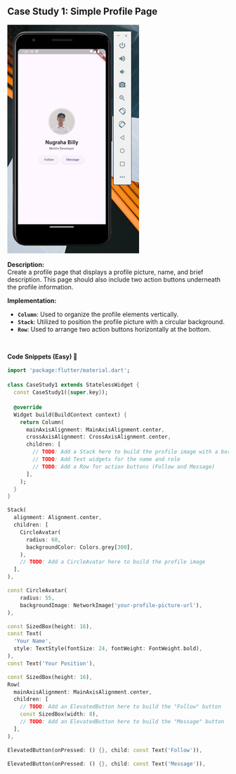 ## Case Study 1: Simple Profile Page

<img src="./assets/case_study_1.png" width="300"/>

<br>

**Description:**  
Create a profile page that displays a profile picture, name, and brief description. This page should also include two action buttons underneath the profile information.

**Implementation:**

- **`Column`**: Used to organize the profile elements vertically.
- **`Stack`**: Utilized to position the profile picture with a circular background.
- **`Row`**: Used to arrange two action buttons horizontally at the bottom.

<br>

**Code Snippets (Easy) 🧩**

```dart
import 'package:flutter/material.dart';

class CaseStudy1 extends StatelessWidget {
  const CaseStudy1({super.key});

  @override
  Widget build(BuildContext context) {
    return Column(
      mainAxisAlignment: MainAxisAlignment.center,
      crossAxisAlignment: CrossAxisAlignment.center,
      children: [
        // TODO: Add a Stack here to build the profile image with a border effect
        // TODO: Add Text widgets for the name and role
        // TODO: Add a Row for action buttons (Follow and Message)
      ],
    );
  }
}
```

```dart
Stack(
  alignment: Alignment.center,
  children: [
    CircleAvatar(
      radius: 60,
      backgroundColor: Colors.grey[300],
    ),
    // TODO: Add a CircleAvatar here to build the profile image
  ],
),
```

```dart
const CircleAvatar(
    radius: 55,
    backgroundImage: NetworkImage('your-profile-picture-url'),
),
```

```dart
const SizedBox(height: 16),
const Text(
  'Your Name',
  style: TextStyle(fontSize: 24, fontWeight: FontWeight.bold),
),
const Text('Your Position'),
```

```dart
const SizedBox(height: 16),
Row(
  mainAxisAlignment: MainAxisAlignment.center,
  children: [
    // TODO: Add an ElevatedButton here to build the "Follow" button
    const SizedBox(width: 8),
    // TODO: Add an ElevatedButton here to build the "Message" button
  ],
),
```

```dart
ElevatedButton(onPressed: () {}, child: const Text('Follow')),
```

```dart
ElevatedButton(onPressed: () {}, child: const Text('Message')),
```
